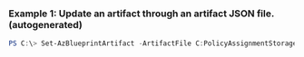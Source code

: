 ### Example 1: Update an artifact through an artifact JSON file. (autogenerated)
```powershell
PS C:\> Set-AzBlueprintArtifact -ArtifactFile C:PolicyAssignmentStorageTag.json -Blueprint $bp -Name SimpleBlueprint
```

